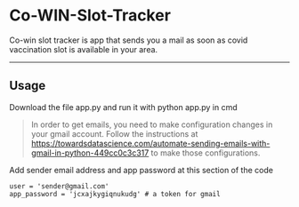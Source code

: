 # Co-WIN-Slot-Tracker

Co-win slot tracker is app that sends you a mail as soon as covid vaccination slot is available in your area.

---
## Usage

Download the file app.py and run it with python app.py in cmd

> In order to get emails, you need to make configuration changes in your gmail account.
> Follow the instructions at https://towardsdatascience.com/automate-sending-emails-with-gmail-in-python-449cc0c3c317 to make those configurations.

Add sender email address and app password at this section of the code

```
user = 'sender@gmail.com'
app_password = 'jcxajkygiqnukudg' # a token for gmail
```
